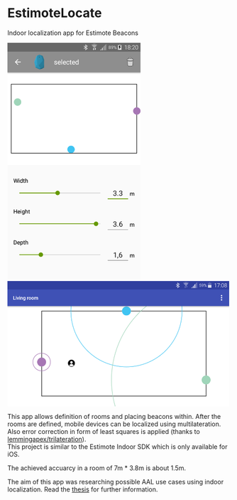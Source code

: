 # EstimoteLocate
Indoor localization app for Estimote Beacons
<p align="left|top">
  <img src="beacon_to_room_definition.png" width="300"/>
  <img align="top" src="localization.png" width="500"/>
</p>
<p>This app allows definition of rooms and placing beacons within. After the rooms are defined, mobile devices can be localized using multilateration.
Also error correction in form of least squares is applied (thanks to <a href="https://github.com/lemmingapex/trilateration">lemmingapex/trilateration</a>).
<br>This project is similar to the Estimote Indoor SDK which is only available for iOS.</p>
</p>
<p>The achieved accuarcy in a room of 7m * 3.8m is about 1.5m.</p>
<p>The aim of this app was researching possible AAL use cases using indoor localization.
Read the <a href="https://github.com/kburfi/EstimoteLocate/blob/master/Thesis_Burfeindt.pdf">thesis</a> for further information.</p>
